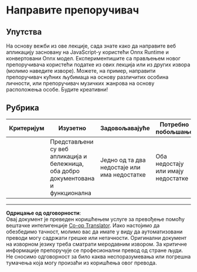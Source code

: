 <!--
CO_OP_TRANSLATOR_METADATA:
{
  "original_hash": "799ed651e2af0a7cad17c6268db11578",
  "translation_date": "2025-09-05T13:13:09+00:00",
  "source_file": "4-Classification/4-Applied/assignment.md",
  "language_code": "sr"
}
-->
# Направите препоручивач

## Упутства

На основу вежби из ове лекције, сада знате како да направите веб апликацију засновану на JavaScript-у користећи Onnx Runtime и конвертовани Onnx модел. Експериментишите са прављењем новог препоручивача користећи податке из ових лекција или из других извора (молимо наведите изворе). Можете, на пример, направити препоручивач кућних љубимаца на основу различитих особина личности, или препоручивач музичких жанрова на основу расположења особе. Будите креативни!

## Рубрика

| Критеријум | Изузетно                                                              | Задовољавајуће                        | Потребно побољшање                |
| ---------- | -------------------------------------------------------------------- | ------------------------------------- | --------------------------------- |
|            | Представљени су веб апликација и бележница, оба добро документована и функционална | Једно од та два недостаје или има недостатке | Оба недостају или имају недостатке |

---

**Одрицање од одговорности**:  
Овај документ је преведен коришћењем услуге за превођење помоћу вештачке интелигенције [Co-op Translator](https://github.com/Azure/co-op-translator). Иако настојимо да обезбедимо тачност, молимо вас да имате у виду да аутоматизовани преводи могу садржати грешке или нетачности. Оригинални документ на изворном језику треба сматрати меродавним извором. За критичне информације препоручује се професионални превод од стране људи. Не сносимо одговорност за било каква неспоразумевања или погрешна тумачења која могу произаћи из коришћења овог превода.